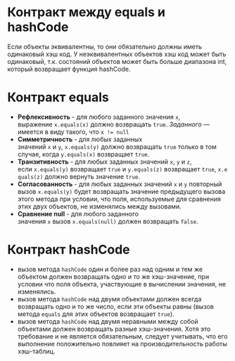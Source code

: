# Контракт между equals и hashCode

Если объекты эквивалентны, то они обязательно должны иметь одинаковый хэш код.
У неэквивалентных объектов хэш код может быть одинаковый, т.к. состояний объектов может быть больше диапазона int, который возвращает функция hashCode.

# Контракт equals

- **Рефлексивность** - для любого заданного значения `x`, выражение `x.equals(x)` должно возвращать `true`.  _Заданного_ — имеется в виду такого, что `x != null`
- **Симметричность** - для любых заданных значений `x` и `y`, `x.equals(y)` должно возвращать `true` только в том случае, когда `y.equals(x)` возвращает `true`.
- **Транзитивность** - для любых заданных значений `x`, `y` и `z`, если `x.equals(y)` возвращает `true` и `y.equals(z)` возвращает `true`, `x.equals(z)` должно вернуть значение `true`.
- **Согласованность** - для любых заданных значений `x` и `y` повторный вызов `x.equals(y)` будет возвращать значение предыдущего вызова этого метода при условии, что поля, используемые для сравнения этих двух объектов, не изменялись между вызовами.
- **Сравнение null** - для любого заданного значения `x` вызов `x.equals(null)` должен возвращать `false`.

# Контракт hashCode

- вызов метода `hashCode` один и более раз над одним и тем же объектом должен возвращать одно и то же хэш-значение, при условии что поля объекта, участвующие в вычислении значения, не изменялись.
- вызов метода `hashCode` над двумя объектами должен всегда возвращать одно и то же число, если эти объекты равны (вызов метода `equals` для этих объектов возвращает `true`).
- вызов метода `hashCode` над двумя неравными между собой объектами должен возвращать разные хэш-значения. Хотя это требование и не является обязательным, следует учитывать, что его выполнение положительно повлияет на производительность работы хэш-таблиц.